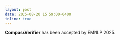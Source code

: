 ```yaml
---
layout: post
date: 2025-08-20 15:59:00-0400
inline: true
---
```


**CompassVerifier** has been accepted by EMNLP 2025.